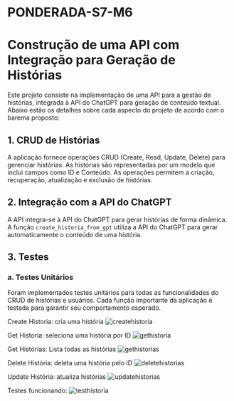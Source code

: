 # PONDERADA-S7-M6

# Construção de uma API com Integração para Geração de Histórias

Este projeto consiste na implementação de uma API para a gestão de histórias, integrada à API do ChatGPT para geração de conteúdo textual. Abaixo estão os detalhes sobre cada aspecto do projeto de acordo com o barema proposto:

## 1. CRUD de Histórias

A aplicação fornece operações CRUD (Create, Read, Update, Delete) para gerenciar histórias. As histórias são representadas por um modelo que inclui campos como ID e Conteúdo. As operações permitem a criação, recuperação, atualização e exclusão de histórias.

## 2. Integração com a API do ChatGPT

A API integra-se à API do ChatGPT para gerar histórias de forma dinâmica. A função `create_historia_from_gpt` utiliza a API do ChatGPT para gerar automaticamente o conteúdo de uma história.

## 3. Testes

### a. Testes Unitários
Foram implementados testes unitários para todas as funcionalidades do CRUD de histórias e usuários. Cada função importante da aplicação é testada para garantir seu comportamento esperado.

Create Historia: cria uma história
![createhistoria](https://github.com/emoly10022/PONDERADA-S7-M6/assets/110625232/4d791129-8f11-4573-95c5-6d70a0d19e73)

Get Historia: seleciona uma história por ID
![gethistoria](https://github.com/emoly10022/PONDERADA-S7-M6/assets/110625232/0f9bf7ef-0aa0-4bd1-b199-732b52f9b78b)

Get Histórias: Lista todas as histórias
![gethistorias](https://github.com/emoly10022/PONDERADA-S7-M6/assets/110625232/d2951dd0-51a5-4622-a60f-43d71913cba3)

Delete História: deleta uma história pelo ID
![deletehistorias](https://github.com/emoly10022/PONDERADA-S7-M6/assets/110625232/4a838ce0-8793-4be4-84b3-a28ce4e5cc71)

Update História: atualiza histórias 
![updatehistorias](https://github.com/emoly10022/PONDERADA-S7-M6/assets/110625232/8a600f2f-f65a-4ad2-a96d-4b9e7e42c2bd)

Testes funcionando:
![testhistoria](https://github.com/emoly10022/PONDERADA-S7-M6/assets/110625232/eefde818-d054-484f-88c1-45111d25aeba)
